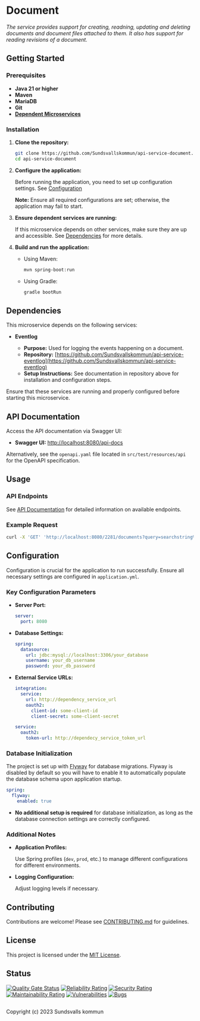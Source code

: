 # Document

_The service provides support for creating, readning, updating and deleting documents and document files attached to them. It also has support for reading revisions of a document._

## Getting Started

### Prerequisites

- **Java 21 or higher**
- **Maven**
- **MariaDB**
- **Git**
- **[Dependent Microservices](#dependencies)**

### Installation

1. **Clone the repository:**

   ```bash
   git clone https://github.com/Sundsvallskommun/api-service-document.git
   cd api-service-document
   ```

2. **Configure the application:**

   Before running the application, you need to set up configuration settings.
   See [Configuration](#Configuration)

   **Note:** Ensure all required configurations are set; otherwise, the application may fail to start.

3. **Ensure dependent services are running:**

   If this microservice depends on other services, make sure they are up and accessible. See [Dependencies](#dependencies) for more details.

4. **Build and run the application:**

   - Using Maven:

     ```bash
     mvn spring-boot:run
     ```

   - Using Gradle:

     ```bash
     gradle bootRun
     ```

## Dependencies

This microservice depends on the following services:

- **Eventlog**

  - **Purpose:** Used for logging the events happening on a document.
  - **Repository:** [https://github.com/Sundsvallskommun/api-service-eventlog](https://github.com/Sundsvallskommun/api-service-eventlog)
  - **Setup Instructions:** See documentation in repository above for installation and configuration steps.

Ensure that these services are running and properly configured before starting this microservice.

## API Documentation

Access the API documentation via Swagger UI:

- **Swagger UI:** [http://localhost:8080/api-docs](http://localhost:8080/api-docs)

Alternatively, see the `openapi.yaml` file located in `src/test/resources/api` for the OpenAPI specification.

## Usage

### API Endpoints

See [API Documentation](#api-documentation) for detailed information on available endpoints.

### Example Request

```bash
curl -X 'GET' 'http://localhost:8080/2281/documents?query=searchstring%2A&onlyLatestRevision=true' -H 'accept: application/json'
```

## Configuration

Configuration is crucial for the application to run successfully. Ensure all necessary settings are configured in `application.yml`.

### Key Configuration Parameters

- **Server Port:**

  ```yaml
  server:
    port: 8080
  ```

- **Database Settings:**

  ```yaml
  spring:
    datasource:
      url: jdbc:mysql://localhost:3306/your_database
      username: your_db_username
      password: your_db_password
  ```

- **External Service URLs:**

  ```yaml
  integration:
    service:
      url: http://dependency_service_url
      oauth2:
        client-id: some-client-id
        client-secret: some-client-secret

  service:
    oauth2:
      token-url: http://dependecy_service_token_url
  ```

### Database Initialization

The project is set up with [Flyway](https://github.com/flyway/flyway) for database migrations. Flyway is disabled by default so you will have to enable it to automatically populate the database schema upon application startup.

```yaml
spring:
  flyway:
    enabled: true
```

- **No additional setup is required** for database initialization, as long as the database connection settings are correctly configured.

### Additional Notes

- **Application Profiles:**

  Use Spring profiles (`dev`, `prod`, etc.) to manage different configurations for different environments.

- **Logging Configuration:**

  Adjust logging levels if necessary.

## Contributing

Contributions are welcome! Please see [CONTRIBUTING.md](https://github.com/Sundsvallskommun/.github/blob/main/.github/CONTRIBUTING.md) for guidelines.

## License

This project is licensed under the [MIT License](LICENSE).

## Status
[![Quality Gate Status](https://sonarcloud.io/api/project_badges/measure?project=Sundsvallskommun_api-service-document&metric=alert_status)](https://sonarcloud.io/summary/overall?id=Sundsvallskommun_api-service-document)
[![Reliability Rating](https://sonarcloud.io/api/project_badges/measure?project=Sundsvallskommun_api-service-document&metric=reliability_rating)](https://sonarcloud.io/summary/overall?id=Sundsvallskommun_api-service-document)
[![Security Rating](https://sonarcloud.io/api/project_badges/measure?project=Sundsvallskommun_api-service-document&metric=security_rating)](https://sonarcloud.io/summary/overall?id=Sundsvallskommun_api-service-document)
[![Maintainability Rating](https://sonarcloud.io/api/project_badges/measure?project=Sundsvallskommun_api-service-document&metric=sqale_rating)](https://sonarcloud.io/summary/overall?id=Sundsvallskommun_api-service-document)
[![Vulnerabilities](https://sonarcloud.io/api/project_badges/measure?project=Sundsvallskommun_api-service-document&metric=vulnerabilities)](https://sonarcloud.io/summary/overall?id=Sundsvallskommun_api-service-document)
[![Bugs](https://sonarcloud.io/api/project_badges/measure?project=Sundsvallskommun_api-service-document&metric=bugs)](https://sonarcloud.io/summary/overall?id=Sundsvallskommun_api-service-document)

## 
Copyright (c) 2023 Sundsvalls kommun
